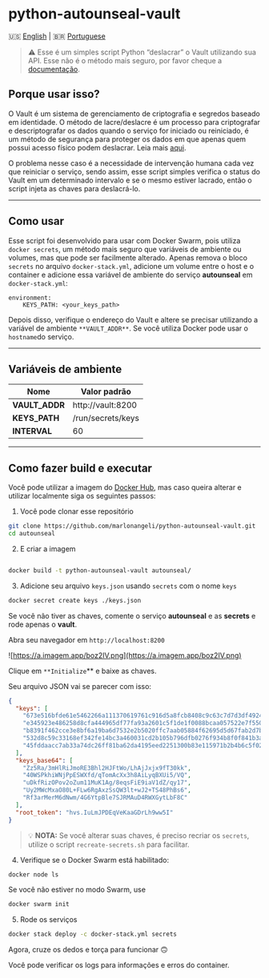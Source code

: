 # python-autounseal-vault

:us: [English](README.md) | :brazil: [Portuguese](README_pt-br.md)

> ⚠️ Esse é um simples script Python “deslacrar” o Vault utilizando sua API. Esse não é o método mais seguro, por favor cheque a [documentação](https://developer.hashicorp.com/vault/tutorials/auto-unseal).

## Porque usar isso?

O Vault é um sistema de gerenciamento de criptografia e segredos baseado em identidade. O método de lacre/deslacre é um processo para criptografar e descriptografar os dados quando o serviço for iniciado ou reiniciado, é um método de segurança para proteger os dados em que apenas quem possui acesso físico podem deslacrar. Leia mais [aqui](https://developer.hashicorp.com/vault/docs/concepts/seal).

O problema nesse caso é a necessidade de intervenção humana cada vez que reiniciar o serviço, sendo assim, esse script simples verifica o status do Vault em um determinado intervalo e se o mesmo estiver lacrado, então o script injeta as chaves para deslacrá-lo.

---

## Como usar

Esse script foi desenvolvido para usar com Docker Swarm, pois utiliza `docker secrets`, um método mais seguro que variáveis de ambiente ou volumes, mas que pode ser facilmente alterado. Apenas remova o bloco `secrets` no arquivo `docker-stack.yml`, adicione um volume entre o host e o container e adicione essa variável de ambiente do serviço **autounseal** em `docker-stack.yml`:

```docker
environment:
	KEYS_PATH: <your_keys_path>
```

Depois disso, verifique o endereço do Vault e altere se precisar utilizando a variável de ambiente `**VAULT_ADDR**`. Se você utiliza Docker pode usar o `hostname`do serviço.

---

## Variáveis de ambiente

| Nome | Valor padrão |
| --- | --- |
| **VAULT_ADDR** | http://vault:8200 |
| **KEYS_PATH** | /run/secrets/keys |
| **INTERVAL** | 60 |

---

## Como fazer build e executar

Você pode utilizar a imagem do [Docker Hub](https://hub.docker.com/repository/docker/marlonangeli/python-autounseal-vault/), mas caso queira alterar e utilizar localmente siga os seguintes passos:

1. Você pode clonar esse repositório

```bash
git clone https://github.com/marlonangeli/python-autounseal-vault.git
cd autounseal
```

2. E criar a imagem

```bash

docker build -t python-autounseal-vault autounseal/
```

3. Adicione seu arquivo `keys.json` usando `secrets` com o nome `keys`

```bash
docker secret create keys ./keys.json
```

Se você não tiver as chaves, comente o serviço **autounseal** e as **secrets** e rode apenas o **vault**.

Abra seu navegador em `http://localhost:8200`

![https://a.imagem.app/boz2IV.png](https://a.imagem.app/boz2IV.png)

Clique em `**Initialize`** e baixe as chaves.

Seu arquivo JSON vai se parecer com isso:

```json
{
  "keys": [
    "673e516bfde61e5462266a111370619761c916d5a8fcb8408c9c63c7d7d3df4924",
    "e345923e486258d8cfa444965df77fa93a2601c5f1de1f0088bcaa057522e7f550",
    "b8391f462cce3e8bf6a19ba6d7532e2b5020ffc7aab05884f62695d5d67fab2d7b",
    "532d8c59c33168ef342fe14bc3a460031cd2b105b796dfb0276f934b8f0f841b3a",
    "45fddaacc7ab33a74dc26ff81ba62da4195eed2251300b83e115971b2b4b6c5f02"
  ],
  "keys_base64": [
    "Zz5Ra/3mHlRiJmoRE3Bhl2HJFtWo/LhAjJxjx9fT30kk",
    "40WSPkhiWNjPpESWXfd/qTomAcXx3h8AiLyqBXUi5/VQ",
    "uDkfRizOPov2oZum11MuK1Ag/8eqsFiE9iaV1dZ/qy17",
    "Uy2MWcMxaO80L+FLw6RgAxzSsQW3lt+wJ2+TS48PhBs6",
    "Rf3arMerM6dNwm/4G6YtpBle7SJRMAuD4RWXGytLbF8C"
  ],
  "root_token": "hvs.IuLmJPDEqVeKaaGDrLh9ww5I"
}
```

>💡 **NOTA:** Se você alterar suas chaves, é preciso recriar os `secrets`, utilize o script `recreate-secrets.sh` para facilitar.

4. Verifique se o Docker Swarm está habilitado:

```bash
docker node ls
```

Se você não estiver no modo Swarm, use

```bash
docker swarm init
```

5. Rode os serviços

```bash
docker stack deploy -c docker-stack.yml secrets
```

Agora, cruze os dedos e torça para funcionar 🙃

Você pode verificar os logs para informações e erros do container.